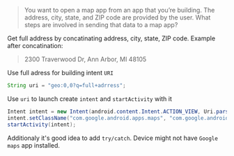 > You want to open a map app from an app that you’re building. The address, city, state, and ZIP code are provided by the user. What steps are involved in sending that data to a map app?

Get full address by concatinating address, city, state, ZIP code. Example after concatination:
> 2300 Traverwood Dr, Ann Arbor, MI 48105

Use full adress for building intent `URI`
```java
String uri = "geo:0,0?q=full+adrress";
```

Use `uri` to launch create `intent` and `startActivity` with it
```java
Intent intent = new Intent(android.content.Intent.ACTION_VIEW, Uri.parse(uri));
intent.setClassName("com.google.android.apps.maps", "com.google.android.maps.MapsActivity");
startActivity(intent);
```

Additionaly it's good idea to add `try/catch`. Device might not have `Google maps` app installed.